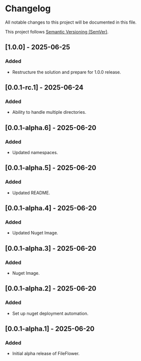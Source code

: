 # Changelog

All notable changes to this project will be documented in this file.

This project follows [Semantic Versioning (SemVer)](https://semver.org/).

## [1.0.0] - 2025-06-25

### Added

- Restructure the solution and prepare for 1.0.0 release.

## [0.0.1-rc.1] - 2025-06-24

### Added

- Ability to handle multiple directories.

## [0.0.1-alpha.6] - 2025-06-20

### Added

- Updated namespaces.

## [0.0.1-alpha.5] - 2025-06-20

### Added

- Updated README.

## [0.0.1-alpha.4] - 2025-06-20

### Added

- Updated Nuget Image.

## [0.0.1-alpha.3] - 2025-06-20

### Added

- Nuget Image.

## [0.0.1-alpha.2] - 2025-06-20

### Added

- Set up nuget deployment automation.

## [0.0.1-alpha.1] - 2025-06-20

### Added

- Initial alpha release of FileFlower.
